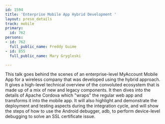 ```yaml
---
id: 1594
title: 'Enterprise Mobile App Hybrid Development '
layout: preso_details
track: mobile
primary:
  id: 762
persons:
- id: 762
  full_public_name: Freddy Guime
- id: 855
  full_public_name: Mary Grygleski

---
```

This talk goes behind the scenes of an enterprise-level MyAccount Mobile App for a wireless company that was developed using the hybrid approach. It gives a high-level technical overview of the convoluted ecosystem that is made up of a mix of new and legacy components.  It then dives into the details of Apache Cordova which "wraps" the regular web app and transforms it into the mobile app.  It will also highlight and demonstrate the deployment and testing aspects during the integration cycle, and will show the steps of how to use the Android debugger, adb, to perform device-level debugging to solve an SSL certificate issue.
